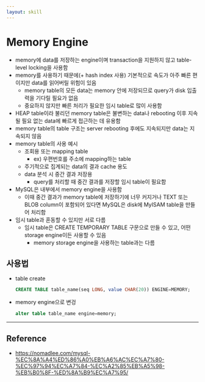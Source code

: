 ```yaml
---
layout: skill
---
```


# Memory Engine

- memory에 data를 저장하는 engine이며 transaction을 지원하지 않고 table-level locking을 사용함
- memory를 사용하기 때문에(+ hash index 사용) 기본적으로 속도가 아주 빠른 편이지만 data를 읽어버릴 위험이 있음
    - memory table의 모든 data는 memory 안에 저장되므로 query가 disk 입출력을 기다릴 필요가 없음
    - 중요하지 않지만 빠른 처리가 필요한 임시 table로 많이 사용함
- HEAP table이라 불리던 memory table은 불변하는 data나 rebooting 이후 지속될 필요 없는 data에 빠르게 접근하는 데 유용함
- memory table의 table 구조는 server rebooting 후에도 지속되지만 data는 지속되지 않음
- memory table의 사용 예시
    - 조회용 또는 mapping table
        - ex) 우편번호를 주소에 mapping하는 table
    - 주기적으로 집계되는 data의 결과 cache 용도
    - data 분석 시 중간 결과 저장용
        - query를 처리할 때 중간 결과를 저장할 임시 table이 필요함
- MySQL은 내부에서 memory engine을 사용함
    - 이때 중간 결과가 memory table에 저장하기에 너무 커지거나 TEXT 또는 BLOB column이 포함되어 있다면 MySQL은 disk에 MyISAM table을 만들어 처리함
- 임시 table과 혼동할 수 있지만 서로 다름
    - 임시 table은 CREATE TEMPORARY TABLE 구문으로 만들 수 있고, 어떤 storage engine이든 사용할 수 있음
        - memory storage engine을 사용하는 table과는 다름

## 사용법

- table create
    ```sql
    CREATE TABLE table_name(seq LONG, value CHAR(20)) ENGINE=MEMORY;
    ```

- memory engine으로 변겅
    ```sql
    alter table table_name engine=memory;
    ```

---

## Reference

- https://nomadlee.com/mysql-%EC%8A%A4%ED%86%A0%EB%A6%AC%EC%A7%80-%EC%97%94%EC%A7%84-%EC%A2%85%EB%A5%98-%EB%B0%8F-%ED%8A%B9%EC%A7%95/